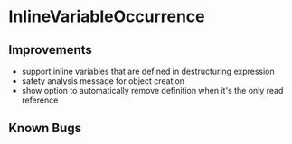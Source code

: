 # InlineVariableOccurrence

## Improvements
* support inline variables that are defined in destructuring expression
* safety analysis message for object creation
* show option to automatically remove definition when it's the only read reference

## Known Bugs
